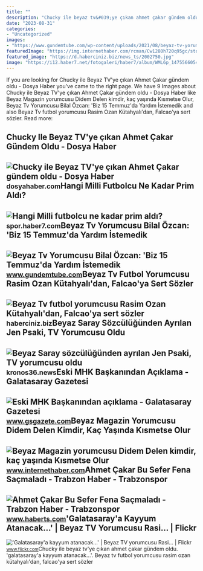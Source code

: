```yaml
---
title: ""
description: "Chucky ile beyaz tv&#039;ye çıkan ahmet çakar gündem oldu"
date: "2023-08-31"
categories:
- "Uncategorized"
images:
- "https://www.gundemtube.com/wp-content/uploads/2021/08/beyaz-tv-yorumcusu-bilal-ozcan-biz-15-temmuzda-yardim-istemedik-yardim-isterseniz-prestijimiz-berbat-olur-JUJthjFB-800x440.jpg"
featuredImage: "https://img.internethaber.com/rcman/Cw1280h720q95gc/storage/files/images/2022/06/03/asa-Mhan_cover.jpg"
featured_image: "https://d.haberciniz.biz/news_ts/2002750.jpg"
image: "https://i12.haber7.net/fotogaleri/haber7/album/WML6p_1475566054_0753.jpg"
---
```


If you are looking for Chucky ile Beyaz TV'ye çıkan Ahmet Çakar gündem oldu - Dosya Haber you've came to the right page. We have 9 Images about Chucky ile Beyaz TV'ye çıkan Ahmet Çakar gündem oldu - Dosya Haber like Beyaz Magazin yorumcusu Didem Delen kimdir, kaç yaşında Kısmetse Olur, Beyaz Tv Yorumcusu Bilal Özcan: 'Biz 15 Temmuz'da Yardım İstemedik and also Beyaz Tv futbol yorumcusu Rasim Ozan Kütahyalı'dan, Falcao'ya sert sözler. Read more:

Chucky Ile Beyaz TV'ye çıkan Ahmet Çakar Gündem Oldu - Dosya Haber
------------------------------------------------------------------

 ![Chucky ile Beyaz TV'ye çıkan Ahmet Çakar gündem oldu - Dosya Haber](https://media.dosyahaber.com/v0/images/haberler/2017/04/chucky_ile_beyaz_tv_ye_cikan_ahmet_cakar_gundem_oldu_h30381_94087.JPG) <small>dosyahaber.com</small>Hangi Milli Futbolcu Ne Kadar Prim Aldı?
----------------------------------------

 ![Hangi Milli futbolcu ne kadar prim aldı?](https://i12.haber7.net/fotogaleri/haber7/album/WML6p_1475566054_0753.jpg) <small>spor.haber7.com</small>Beyaz Tv Yorumcusu Bilal Özcan: 'Biz 15 Temmuz'da Yardım İstemedik
------------------------------------------------------------------

 ![Beyaz Tv Yorumcusu Bilal Özcan: 'Biz 15 Temmuz'da Yardım İstemedik](https://www.gundemtube.com/wp-content/uploads/2021/08/beyaz-tv-yorumcusu-bilal-ozcan-biz-15-temmuzda-yardim-istemedik-yardim-isterseniz-prestijimiz-berbat-olur-JUJthjFB-800x440.jpg) <small>www.gundemtube.com</small>Beyaz Tv Futbol Yorumcusu Rasim Ozan Kütahyalı'dan, Falcao'ya Sert Sözler
-------------------------------------------------------------------------

 ![Beyaz Tv futbol yorumcusu Rasim Ozan Kütahyalı'dan, Falcao'ya sert sözler](https://d.haberciniz.biz/news_ts/2002750.jpg) <small>haberciniz.biz</small>Beyaz Saray Sözcülüğünden Ayrılan Jen Psaki, TV Yorumcusu Oldu
--------------------------------------------------------------

 ![Beyaz Saray sözcülüğünden ayrılan Jen Psaki, TV yorumcusu oldu](https://kronos36.news/wp-content/uploads/2021/03/DepoPhotos_17080629.jpg) <small>kronos36.news</small>Eski MHK Başkanından Açıklama - Galatasaray Gazetesi
----------------------------------------------------

 ![Eski MHK Başkanından açıklama - Galatasaray Gazetesi](https://gsgazetecom.teimg.com/gsgazete-com/images/album/palabYyYkakl.png) <small>www.gsgazete.com</small>Beyaz Magazin Yorumcusu Didem Delen Kimdir, Kaç Yaşında Kısmetse Olur
---------------------------------------------------------------------

 ![Beyaz Magazin yorumcusu Didem Delen kimdir, kaç yaşında Kısmetse Olur](https://img.internethaber.com/rcman/Cw1280h720q95gc/storage/files/images/2022/06/03/asa-Mhan_cover.jpg) <small>www.internethaber.com</small>Ahmet Çakar Bu Sefer Fena Saçmaladı - Trabzon Haber - Trabzonspor
-----------------------------------------------------------------

 ![Ahmet Çakar Bu Sefer Fena Saçmaladı - Trabzon Haber - Trabzonspor](https://habertscom.teimg.com/haberts-com/images/album/1_1321.jpg) <small>www.haberts.com</small>'Galatasaray'a Kayyum Atanacak...' | Beyaz TV Yorumcusu Rasi… | Flickr
----------------------------------------------------------------------

 !['Galatasaray'a kayyum atanacak...' | Beyaz TV yorumcusu Rasi… | Flickr](https://live.staticflickr.com/2884/33930574066_c833428d3d.jpg) <small>www.flickr.com</small>Chucky ile beyaz tv'ye çıkan ahmet çakar gündem oldu. 'galatasaray'a kayyum atanacak...'. Beyaz tv futbol yorumcusu rasim ozan kütahyalı'dan, falcao'ya sert sözler
